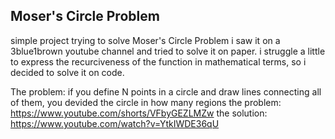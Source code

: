 ## Moser's Circle Problem 

simple project trying to solve Moser's Circle Problem 
i saw it on a 3blue1brown youtube channel and tried to solve it on paper. i struggle a little to express the recurciveness of the function in mathematical terms, so i decided to solve it on code.  

The problem: if you define N points in a circle and draw lines connecting all of them, you devided the circle in how many regions
    the problem: https://www.youtube.com/shorts/VFbyGEZLMZw
    the solution: https://www.youtube.com/watch?v=YtkIWDE36qU